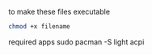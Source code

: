 to make these files executable
```bash
chmod +x filename
```
required apps
sudo pacman -S light acpi
